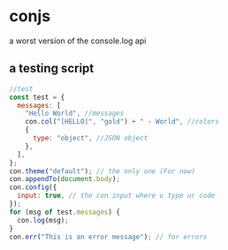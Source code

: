 # conjs
a worst version of the console.log api

## a testing script 
```js
//test
const test = {
  messages: [
    "Hello World", //messages
    con.col("[HELLO]", "gold") + " - World", //colors
    {
      type: "object", //JSON object
    },
  ],
};
con.theme("default"); // the only one (For now)
con.appendTo(document.body);
con.config({
  input: true, // the con input where u type ur code
});
for (msg of test.messages) {
  con.log(msg);
}
con.err("This is an error message"); // for errors
```
